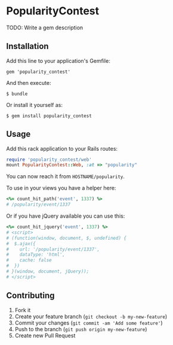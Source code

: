# PopularityContest

TODO: Write a gem description

## Installation

Add this line to your application's Gemfile:

    gem 'popularity_contest'

And then execute:

    $ bundle

Or install it yourself as:

    $ gem install popularity_contest

## Usage

Add this rack application to your Rails routes:

```ruby
require 'popularity_contest/web'
mount PopularityContest::Web, :at => "popularity"
```

You can now reach it from `HOSTNAME/popularity`.

To use in your views you have a helper here:

```ruby
<%= count_hit_path('event', 1337) %>
# /popularity/event/1337
```

Or if you have jQuery available you can use this:

```ruby
<%= count_hit_jquery('event', 1337) %>
# <script>
# (function(window, document, $, undefined) {
#  $.ajax({
#    url: '/popularity/event/1337',
#    dataType: 'html',
#    cache: false
#  })
# }(window, document, jQuery));
# </script>
```

## Contributing

1. Fork it
2. Create your feature branch (`git checkout -b my-new-feature`)
3. Commit your changes (`git commit -am 'Add some feature'`)
4. Push to the branch (`git push origin my-new-feature`)
5. Create new Pull Request
